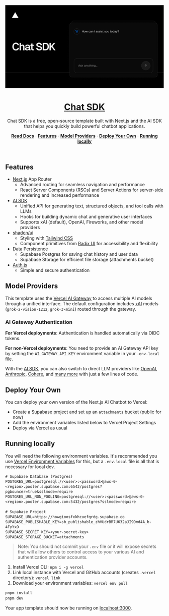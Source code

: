 <a href="https://chat.vercel.ai/">
  <img alt="Next.js 14 and App Router-ready AI chatbot." src="app/(chat)/opengraph-image.png">
  <h1 align="center">Chat SDK</h1>
</a>

<p align="center">
    Chat SDK is a free, open-source template built with Next.js and the AI SDK that helps you quickly build powerful chatbot applications.
</p>

<p align="center">
  <a href="https://chat-sdk.dev"><strong>Read Docs</strong></a> ·
  <a href="#features"><strong>Features</strong></a> ·
  <a href="#model-providers"><strong>Model Providers</strong></a> ·
  <a href="#deploy-your-own"><strong>Deploy Your Own</strong></a> ·
  <a href="#running-locally"><strong>Running locally</strong></a>
</p>
<br/>

## Features

- [Next.js](https://nextjs.org) App Router
  - Advanced routing for seamless navigation and performance
  - React Server Components (RSCs) and Server Actions for server-side rendering
    and increased performance
- [AI SDK](https://ai-sdk.dev/docs/introduction)
  - Unified API for generating text, structured objects, and tool calls with
    LLMs
  - Hooks for building dynamic chat and generative user interfaces
  - Supports xAI (default), OpenAI, Fireworks, and other model providers
- [shadcn/ui](https://ui.shadcn.com)
  - Styling with [Tailwind CSS](https://tailwindcss.com)
  - Component primitives from [Radix UI](https://radix-ui.com) for accessibility
    and flexibility
- Data Persistence
  - Supabase Postgres for saving chat history and user data
  - Supabase Storage for efficient file storage (attachments bucket)
- [Auth.js](https://authjs.dev)
  - Simple and secure authentication

## Model Providers

This template uses the [Vercel AI Gateway](https://vercel.com/docs/ai-gateway)
to access multiple AI models through a unified interface. The default
configuration includes [xAI](https://x.ai) models (`grok-2-vision-1212`,
`grok-3-mini`) routed through the gateway.

### AI Gateway Authentication

**For Vercel deployments**: Authentication is handled automatically via OIDC
tokens.

**For non-Vercel deployments**: You need to provide an AI Gateway API key by
setting the `AI_GATEWAY_API_KEY` environment variable in your `.env.local` file.

With the [AI SDK](https://ai-sdk.dev/docs/introduction), you can also switch to
direct LLM providers like [OpenAI](https://openai.com),
[Anthropic](https://anthropic.com), [Cohere](https://cohere.com/), and
[many more](https://ai-sdk.dev/providers/ai-sdk-providers) with just a few lines
of code.

## Deploy Your Own

You can deploy your own version of the Next.js AI Chatbot to Vercel:

- Create a Supabase project and set up an `attachments` bucket (public for now)
- Add the environment variables listed below to Vercel Project Settings
- Deploy via Vercel as usual

## Running locally

You will need the following environment variables. It's recommended you use
[Vercel Environment Variables](https://vercel.com/docs/projects/environment-variables)
for this, but a `.env.local` file is all that is necessary for local dev.

```
# Supabase Database (Postgres)
POSTGRES_URL=postgresql://<user>:<password>@aws-0-<region>.pooler.supabase.com:6543/postgres?pgbouncer=true&sslmode=require
POSTGRES_URL_NON_POOLING=postgresql://<user>:<password>@aws-0-<region>.pooler.supabase.com:5432/postgres?sslmode=require

# Supabase Project
SUPABASE_URL=https://howgioosfxkhcuefqrdg.supabase.co
SUPABASE_PUBLISHABLE_KEY=sb_publishable_zhVUdrBR7U632aJI9Dmd4A_b-4FyYxO
SUPABASE_SECRET_KEY=<your-secret-key>
SUPABASE_STORAGE_BUCKET=attachments
```

> Note: You should not commit your `.env` file or it will expose secrets that
> will allow others to control access to your various AI and authentication
> provider accounts.

1. Install Vercel CLI: `npm i -g vercel`
2. Link local instance with Vercel and GitHub accounts (creates `.vercel`
   directory): `vercel link`
3. Download your environment variables: `vercel env pull`

```bash
pnpm install
pnpm dev
```

Your app template should now be running on
[localhost:3000](http://localhost:3000).
